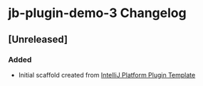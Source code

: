 <!-- Keep a Changelog guide -> https://keepachangelog.com -->

# jb-plugin-demo-3 Changelog

## [Unreleased]
### Added
- Initial scaffold created from [IntelliJ Platform Plugin Template](https://github.com/JetBrains/intellij-platform-plugin-template)
